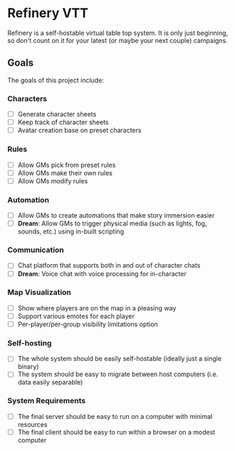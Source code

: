 # Refinery VTT

Refinery is a self-hostable virtual table top system. It is only just beginning,
so don't count on it for your latest (or maybe your next couple) campaigns.

## Goals

The goals of this project include:

### Characters

- [ ] Generate character sheets
- [ ] Keep track of character sheets
- [ ] Avatar creation base on preset characters

### Rules

- [ ] Allow GMs pick from preset rules
- [ ] Allow GMs make their own rules
- [ ] Allow GMs modify rules

### Automation

- [ ] Allow GMs to create automations that make story immersion easier
- [ ] **Dream**: Allow GMs to trigger physical media (such as lights, fog, sounds,
      etc.) using in-built scripting

### Communication

- [ ] Chat platform that supports both in and out of character chats
- [ ] **Dream**: Voice chat with voice processing for in-character

### Map Visualization

- [ ] Show where players are on the map in a pleasing way
- [ ] Support various emotes for each player
- [ ] Per-player/per-group visibility limitations option

### Self-hosting

- [ ] The whole system should be easily self-hostable (ideally just a single binary)
- [ ] The system should be easy to migrate between host computers (i.e. data easily separable)

### System Requirements

- [ ] The final server should be easy to run on a computer with minimal resources
- [ ] The final client should be easy to run within a browser on a modest computer
